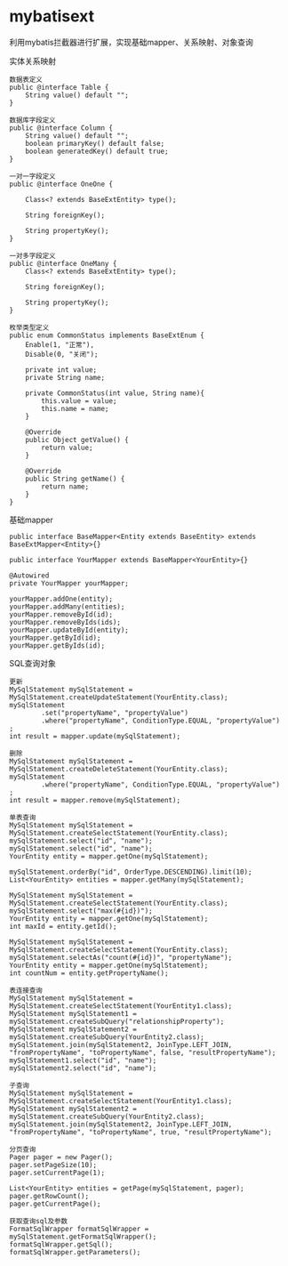 # mybatisext

利用mybatis拦截器进行扩展，实现基础mapper、关系映射、对象查询

实体关系映射

    数据表定义
    public @interface Table {
        String value() default "";
    }

    数据库字段定义
    public @interface Column {
        String value() default "";
        boolean primaryKey() default false;
        boolean generatedKey() default true;
    }
    
    一对一字段定义
    public @interface OneOne {

        Class<? extends BaseExtEntity> type();

        String foreignKey();

        String propertyKey();
    }
    
    一对多字段定义
    public @interface OneMany {
        Class<? extends BaseExtEntity> type();

        String foreignKey();

        String propertyKey();
    }
    
    枚举类型定义
    public enum CommonStatus implements BaseExtEnum {
        Enable(1, "正常"),
        Disable(0, "关闭");

        private int value;
        private String name;

        private CommonStatus(int value, String name){
            this.value = value;
            this.name = name;
        }

        @Override
        public Object getValue() {
            return value;
        }

        @Override
        public String getName() {
            return name;
        }
    }


基础mapper
    
    public interface BaseMapper<Entity extends BaseEntity> extends BaseExtMapper<Entity>{}
    
    public interface YourMapper extends BaseMapper<YourEntity>{}
    
    @Autowired
    private YourMapper yourMapper;
    
    yourMapper.addOne(entity);
    yourMapper.addMany(entities);
    yourMapper.removeById(id);
    yourMapper.removeByIds(ids);
    yourMapper.updateById(entity);
    yourMapper.getById(id);
    yourMapper.getByIds(id);


SQL查询对象

    更新
    MySqlStatement mySqlStatement = MySqlStatement.createUpdateStatement(YourEntity.class);
    mySqlStatement
            .set("propertyName", "propertyValue")
            .where("propertyName", ConditionType.EQUAL, "propertyValue")
    ;
    int result = mapper.update(mySqlStatement);
    
    删除
    MySqlStatement mySqlStatement = MySqlStatement.createDeleteStatement(YourEntity.class);
    mySqlStatement
            .where("propertyName", ConditionType.EQUAL, "propertyValue")
    ;
    int result = mapper.remove(mySqlStatement);
    
    单表查询
    MySqlStatement mySqlStatement = MySqlStatement.createSelectStatement(YourEntity.class);
    mySqlStatement.select("id", "name");
    mySqlStatement.select("id", "name");
    YourEntity entity = mapper.getOne(mySqlStatement);
    
    mySqlStatement.orderBy("id", OrderType.DESCENDING).limit(10);
    List<YourEntity> entities = mapper.getMany(mySqlStatement);
    
    MySqlStatement mySqlStatement = MySqlStatement.createSelectStatement(YourEntity.class);
    mySqlStatement.select("max(#{id})");
    YourEntity entity = mapper.getOne(mySqlStatement);
    int maxId = entity.getId();
    
    MySqlStatement mySqlStatement = MySqlStatement.createSelectStatement(YourEntity.class);
    mySqlStatement.selectAs("count(#{id})", "propertyName");
    YourEntity entity = mapper.getOne(mySqlStatement);
    int countNum = entity.getPropertyName();

    表连接查询
    MySqlStatement mySqlStatement = MySqlStatement.createSelectStatement(YourEntity1.class);
    MySqlStatement mySqlStatement1 = mySqlStatement.createSubQuery("relationshipProperty");
    MySqlStatement mySqlStatement2 = mySqlStatement.createSubQuery(YourEntity2.class);
    mySqlStatement.join(mySqlStatement2, JoinType.LEFT_JOIN, "fromPropertyName", "toPropertyName", false, "resultPropertyName");
    mySqlStatement1.select("id", "name");
    mySqlStatement2.select("id", "name");
    
    子查询
    MySqlStatement mySqlStatement = MySqlStatement.createSelectStatement(YourEntity1.class);
    MySqlStatement mySqlStatement2 = mySqlStatement.createSubQuery(YourEntity2.class);
    mySqlStatement.join(mySqlStatement2, JoinType.LEFT_JOIN, "fromPropertyName", "toPropertyName", true, "resultPropertyName");
    
    分页查询
    Pager pager = new Pager();
    pager.setPageSize(10);
    pager.setCurrentPage(1);
        
    List<YourEntity> entities = getPage(mySqlStatement, pager);
    pager.getRowCount();
    pager.getCurrentPage();
    
    获取查询sql及参数
    FormatSqlWrapper formatSqlWrapper = mySqlStatement.getFormatSqlWrapper();
    formatSqlWrapper.getSql();
    formatSqlWrapper.getParameters();
